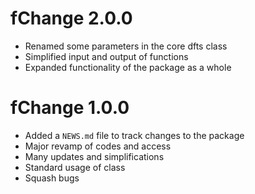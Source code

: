 # fChange 2.0.0

* Renamed some parameters in the core dfts class
* Simplified input and output of functions
* Expanded functionality of the package as a whole

# fChange 1.0.0

* Added a `NEWS.md` file to track changes to the package
* Major revamp of codes and access
* Many updates and simplifications
* Standard usage of class
* Squash bugs

